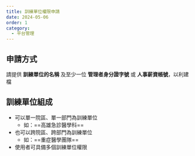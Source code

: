 ```yaml
---
title: 訓練單位權限申請
date: 2024-05-06
order: 1
category:
  - 平台管理
---
```

## 申請方式

請提供 **訓練單位的名稱** 及至少一位 **管理者身分證字號** 或 **人事薪資帳號**，以利建檔

## 訓練單位組成

- 可以單一院區、單一部門為訓練單位
  - 如：==高雄急診醫學科==
- 也可以跨院區、跨部門為訓練單位
  - 如：==重症醫學團隊==
- 使用者可具備多個訓練單位權限
